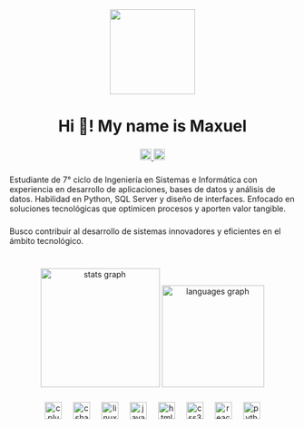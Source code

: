 <div align="center">
  <img height="150" src="https://media.tenor.com/YUzRkMOL-3EAAAAM/programming-computer-frog.gif"  />
</div>

###

<h1 align="center">Hi 👋! My name is Maxuel</h1>

###

<div align="center">
  <a href="https://mail.google.com/mail/?view=cm&fs=1&to=umaxuel@gmail.com" target="_blank">
    <img src="https://img.shields.io/static/v1?message=Gmail&logo=gmail&label=umaxuel&color=D14836&logoColor=white&labelColor=&style=for-the-badge" height="20" alt="gmail logo"  />
  </a>
  <a href="https://www.linkedin.com/in/urquizo-oré-francis/" target="_blank">
    <img src="https://img.shields.io/static/v1?message=LinkedIn&logo=linkedin&label=Maxuel%20U.O.%20%20&color=0077B5&logoColor=white&labelColor=&style=for-the-badge" height="20" alt="linkedin logo"  />
  </a>
</div>

###

<p align="left">Estudiante de 7° ciclo de Ingeniería en Sistemas e Informática con experiencia en desarrollo de aplicaciones, bases de datos y análisis de datos. Habilidad en Python, SQL Server y diseño de interfaces. Enfocado en soluciones tecnológicas que optimicen procesos y aporten valor tangible.</p>

###

<p align="left">Busco contribuir al desarrollo de sistemas innovadores y eficientes en el ámbito tecnológico.</p>

###

<br clear="both">

<div align="center">
  <img src="https://github-readme-stats.vercel.app/api?username=UmbraFlare-code&hide_title=false&hide_rank=true&show_icons=true&include_all_commits=true&count_private=true&disable_animations=false&theme=tokyonight&locale=es&hide_border=true" height="210" alt="stats graph"  />
  <img src="https://github-readme-stats.vercel.app/api/top-langs?username=UmbraFlare-code&locale=es&hide_title=false&layout=compact&card_width=320&langs_count=5&theme=tokyonight&hide_border=true" height="180" alt="languages graph"  />
</div>

###

<div align="center">
  <img src="https://cdn.jsdelivr.net/gh/devicons/devicon/icons/cplusplus/cplusplus-original.svg" height="30" alt="cplusplus logo"  />
  <img width="12" />
  <img src="https://cdn.jsdelivr.net/gh/devicons/devicon/icons/csharp/csharp-original.svg" height="30" alt="csharp logo"  />
  <img width="12" />
  <img src="https://cdn.jsdelivr.net/gh/devicons/devicon/icons/linux/linux-original.svg" height="30" alt="linux logo"  />
  <img width="12" />
  <img src="https://cdn.jsdelivr.net/gh/devicons/devicon/icons/javascript/javascript-original.svg" height="30" alt="javascript logo"  />
  <img width="12" />
  <img src="https://cdn.jsdelivr.net/gh/devicons/devicon/icons/html5/html5-original.svg" height="30" alt="html5 logo"  />
  <img width="12" />
  <img src="https://cdn.jsdelivr.net/gh/devicons/devicon/icons/css3/css3-original.svg" height="30" alt="css3 logo"  />
  <img width="12" />
  <img src="https://cdn.jsdelivr.net/gh/devicons/devicon/icons/react/react-original.svg" height="30" alt="react logo"  />
  <img width="12" />
  <img src="https://cdn.jsdelivr.net/gh/devicons/devicon/icons/python/python-original.svg" height="30" alt="python logo"  />
</div>

###

